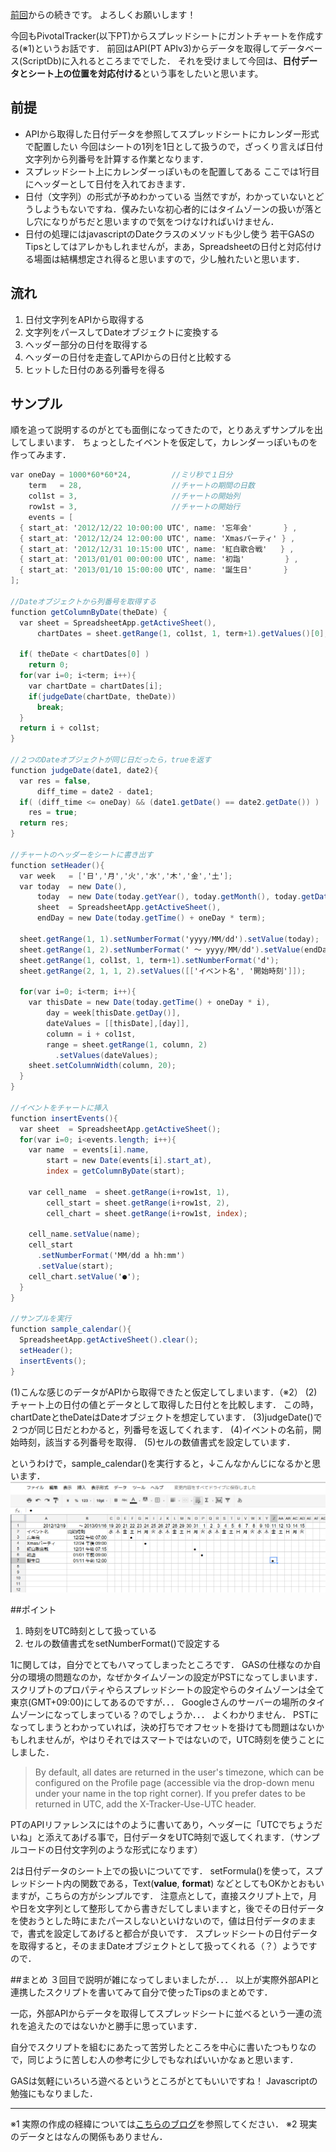 [前回](http://qiita.com/items/b7e10cd662d742df6d7c)からの続きです。
よろしくお願いします！

今回もPivotalTracker(以下PT)からスプレッドシートにガントチャートを作成する(※1)というお話です．
前回はAPI(PT APIv3)からデータを取得してデータベース(ScriptDb)に入れるところまででした．
それを受けまして今回は、**日付データとシート上の位置を対応付ける**という事をしたいと思います。

## 前提
* APIから取得した日付データを参照してスプレッドシートにカレンダー形式で配置したい
今回はシートの1列を1日として扱うので，ざっくり言えば日付文字列から列番号を計算する作業となります．
* スプレッドシート上にカレンダーっぽいものを配置してある
ここでは1行目にヘッダーとして日付を入れておきます．
* 日付（文字列）の形式が予めわかっている
当然ですが，わかっていないとどうしようもないですね．僕みたいな初心者的にはタイムゾーンの扱いが落とし穴になりがちだと思いますので気をつけなければいけません．
* 日付の処理にはjavascriptのDateクラスのメソッドも少し使う
若干GASのTipsとしてはアレかもしれませんが，まあ，Spreadsheetの日付と対応付ける場面は結構想定され得ると思いますので，少し触れたいと思います．

## 流れ
1. 日付文字列をAPIから取得する
2. 文字列をパースしてDateオブジェクトに変換する
3. ヘッダー部分の日付を取得する
4. ヘッダーの日付を走査してAPIからの日付と比較する
5. ヒットした日付のある列番号を得る

## サンプル
順を追って説明するのがとても面倒になってきたので，とりあえずサンプルを出してしまいます．
ちょっとしたイベントを仮定して，カレンダーっぽいものを作ってみます．

```javascript:gas_calendar.gs
var oneDay = 1000*60*60*24,         //ミリ秒で１日分
    term   = 28,                    //チャートの期間の日数
    col1st = 3,                     //チャートの開始列
    row1st = 3,                     //チャートの開始行
    events = [
  { start_at: '2012/12/22 10:00:00 UTC', name: '忘年会'       } ,
  { start_at: '2012/12/24 12:00:00 UTC', name: 'Xmasパーティ' } ,
  { start_at: '2012/12/31 10:15:00 UTC', name: '紅白歌合戦'   } ,
  { start_at: '2013/01/01 00:00:00 UTC', name: '初詣'         } ,
  { start_at: '2013/01/10 15:00:00 UTC', name: '誕生日'       } 
];                                                                      //(1)

//Dateオブジェクトから列番号を取得する
function getColumnByDate(theDate) {
  var sheet = SpreadsheetApp.getActiveSheet(),
      chartDates = sheet.getRange(1, col1st, 1, term+1).getValues()[0];
  
  if( theDate < chartDates[0] )
    return 0;
  for(var i=0; i<term; i++){
    var chartDate = chartDates[i];
    if(judgeDate(chartDate, theDate))                                   //(2)
      break;
  }
  return i + col1st;                                                      //(3)
}

//２つのDateオブジェクトが同じ日だったら，trueを返す
function judgeDate(date1, date2){
  var res = false,
      diff_time = date2 - date1;
  if( (diff_time <= oneDay) && (date1.getDate() == date2.getDate()) )
    res = true;
  return res;
}

//チャートのヘッダーをシートに書き出す
function setHeader(){
  var week   = ['日','月','火','水','木','金','土'];　
  var today  = new Date(), 
      today  = new Date(today.getYear(), today.getMonth(), today.getDate()),
      sheet  = SpreadsheetApp.getActiveSheet(),
      endDay = new Date(today.getTime() + oneDay * term);
  
  sheet.getRange(1, 1).setNumberFormat('yyyy/MM/dd').setValue(today);
  sheet.getRange(1, 2).setNumberFormat(' 〜 yyyy/MM/dd').setValue(endDay);
  sheet.getRange(1, col1st, 1, term+1).setNumberFormat('d');
  sheet.getRange(2, 1, 1, 2).setValues([['イベント名', '開始時刻']]);
  
  for(var i=0; i<term; i++){
    var thisDate = new Date(today.getTime() + oneDay * i),
        day = week[thisDate.getDay()],
        dateValues = [[thisDate],[day]],
        column = i + col1st,
        range = sheet.getRange(1, column, 2)
          .setValues(dateValues);
    sheet.setColumnWidth(column, 20);
  }
}

//イベントをチャートに挿入
function insertEvents(){
  var sheet  = SpreadsheetApp.getActiveSheet();
  for(var i=0; i<events.length; i++){
    var name  = events[i].name,
        start = new Date(events[i].start_at),
        index = getColumnByDate(start);                                 //(4)
    
    var cell_name  = sheet.getRange(i+row1st, 1),
        cell_start = sheet.getRange(i+row1st, 2),
        cell_chart = sheet.getRange(i+row1st, index);
        
    cell_name.setValue(name);
    cell_start
      .setNumberFormat('MM/dd a hh:mm')                                 //(5)
      .setValue(start);
    cell_chart.setValue('●');
  }
}

//サンプルを実行
function sample_calendar(){
  SpreadsheetApp.getActiveSheet().clear();
  setHeader();
  insertEvents();
}
```

(1)こんな感じのデータがAPIから取得できたと仮定してしまいます．（※2）
(2)チャート上の日付の値とデータとして取得した日付とを比較します．
この時，chartDateとtheDateはDateオブジェクトを想定しています．
(3)judgeDate()で２つが同じ日だとわかると，列番号を返してくれます．
(4)イベントの名前，開始時刻，該当する列番号を取得．
(5)セルの数値書式を設定しています．

というわけで，sample\_calendar()を実行すると，↓こんなかんじになるかと思います．
![screenshot\_sample\_calendar](https://github.com/gigei/Pivotal-Stories-to-GoogleSpreadSheet/blob/master/fig/capture01.png "サンプルのスクリーンショット")

##ポイント

1. 時刻をUTC時刻として扱っている
2. セルの数値書式をsetNumberFormat()で設定する

1に関しては，自分でとてもハマってしまったところです．
GASの仕様なのか自分の環境の問題なのか，なぜかタイムゾーンの設定がPSTになってしまいます．スクリプトのプロパティやらスプレッドシートの設定やらのタイムゾーンは全て東京(GMT+09:00)にしてあるのですが．．．
Googleさんのサーバーの場所のタイムゾーンになってしまっている？のでしょうか．．．
よくわかりません．
PSTになってしまうとわかっていれば，決め打ちでオフセットを掛けても問題はないかもしれませんが，やはりそれではスマートではないので，UTC時刻を使うことにしました．

> By default, all dates are returned in the user's timezone, which can be
> configured on the Profile page (accessible via the drop-down menu under your
> name in the top right corner). If you prefer dates to be returned in UTC, add
> the X-Tracker-Use-UTC header.

PTのAPIリファレンスには↑のように書いてあり，ヘッダーに「UTCでちょうだいね」と添えてあげる事で，日付データをUTC時刻で返してくれます．（サンプルコードの日付文字列のような形式になります）

2は日付データのシート上での扱いについてです．
setFormula()を使って，スプレッドシート内の関数である，Text(**value**,
**format**) などとしてもOKかとおもいますが，こちらの方がシンプルです．
注意点として，直接スクリプト上で，月や日を文字列として整形してから書きだしてしまいますと，後でその日付データを使おうとした時にまたパースしないといけないので，値は日付データのままで，書式を設定してあげると都合が良いです．
スプレッドシートの日付データを取得すると，そのままDateオブジェクトとして扱ってくれる（？）ようですので．

##まとめ
３回目で説明が雑になってしまいましたが．．．
以上が実際外部APIと連携したスクリプトを書いてみて自分で使ったTipsのまとめです．

一応，外部APIからデータを取得してスプレッドシートに並べるという一連の流れを追えたのではないかと勝手に思っています．

自分でスクリプトを組むにあたって苦労したところを中心に書いたつもりなので，同じように苦しむ人の参考に少しでもなればいいかなぁと思います．

GASは気軽にいろいろ遊べるというところがとてもいいですね！
Javascriptの勉強にもなりました．

---

※1 実際の作成の経緯については[こちらのブログ](http://blog.gigei.jp/tech/000073.html)を参照してください．
※2 現実のデータとはなんの関係もありません．


